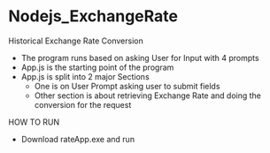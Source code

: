 # Nodejs_ExchangeRate
Historical Exchange Rate Conversion
- The program runs based on asking User for Input with 4 prompts
- App.js is the starting point of the program
- App.js is split into 2 major Sections
  - One is on User Prompt asking user to submit fields
  - Other section is about retrieving Exchange Rate and doing the conversion for the request

HOW TO RUN
- Download rateApp.exe and run
